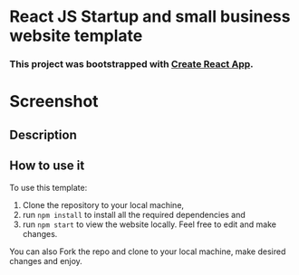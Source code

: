 # React JS Startup and small business website template

### This project was bootstrapped with [Create React App](https://github.com/facebook/create-react-app).

# Screenshot


## Description

## How to use it

To use this template:
1. Clone the repository to your local machine, 
2. run `npm install` to install all the required dependencies and
3. run `npm start` to view the website locally.
Feel free to edit and make changes. 

You can also Fork the repo and clone to your local machine, make desired changes and enjoy.
